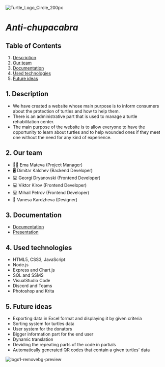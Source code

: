 ![Turtle_Logo_Circle_200px](https://user-images.githubusercontent.com/58329141/123556806-160dc700-d796-11eb-84bd-835d834a87a8.png)

# <i> Anti-chupacabra</i>
## Table of Contents

1. [Description](#desc)
2. [Our team](#team)
3. [Documentation](#documentation)
4. [Used technologies](#technologies)
5. [Future ideas](#futureIdeas)

<a name="desc"></a>
## 1. Description
- We have created a website whose main purpose is to inform consumers about the protection of turtles and how to help them.
- There is an administrative part that is used to manage a turtle rehabilitation center.
- The main purpose of the website is to allow everyone to have the opportunity to learn about turtles and to help wounded ones if they meet one without the need for any kind of experience.



<a name="team"></a>
## 2. Our team
- :woman_teacher: Ema Mateva (Project Manager)
- :desktop_computer: Dimitar Kalchev (Backend Developer)
- :computer: Georgi Dryanovski (Frontend Developer)
- :computer: Viktor Kirov (Frontend Developer)
- :computer: Mihail Petrov (Frontend Developer)
- :art: Vanesa Kardzheva (Designer)

<a name="documentation"></a>
## 3. Documentation
* [Documentation](https://github.com/emmateva18/Anti-chupacabra/wiki)
* [Presentation](https://codingburgas-my.sharepoint.com/:p:/g/personal/emmateva18_codingburgas_bg/EVYfN00L0ctFjnPmMSEVHqcBX1LxvcaeUl3G-Gm0Ba5mYw?e=f4yZOa)

<a name="technologies"></a>

## 4. Used technologies
* HTML5, CSS3, JavaScript
* Node.js
* Express and Chart.js
* SQL and SSMS
* VisualStudio Code
* Discord and Teams
* Photoshop and Krita

<a name="futureIdeas"></a>
## 5. Future ideas
* Exporting data in Excel format and displaying it by given criteria
* Sorting system for turtles data
* User system for the donators
* Bigger information part for the end user
* Dynamic translation
* Deviding the repeating parts of the code in partials
* Automatically generated QR codes that contain a given turtles' data

![logo1-removebg-preview](https://user-images.githubusercontent.com/58329141/123147146-5ce28080-d467-11eb-8708-64223864fd72.png)